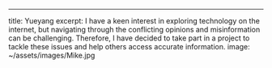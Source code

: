 ---
title: Yueyang
excerpt: I have a keen interest in exploring technology on the internet, but navigating through the conflicting opinions and misinformation can be challenging. Therefore, I have decided to take part in a project to tackle these issues and help others access accurate information.
image: ~/assets/images/Mike.jpg
